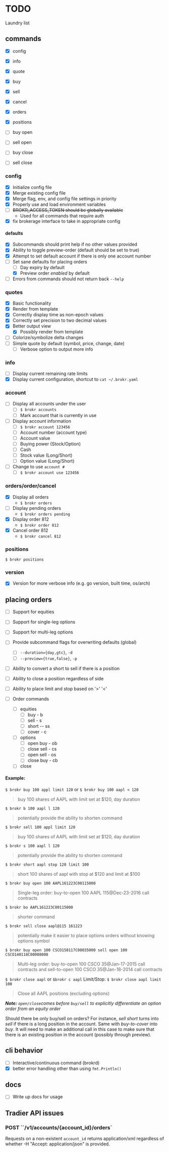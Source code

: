 # TODO
Laundry list

## commands
- [x] config
- [x] info
- [x] quote
- [x] buy
- [x] sell
- [x] cancel
- [x] orders
- [x] positions
- [ ] buy open
- [ ] sell open
- [ ] buy close
- [ ] sell close


### config
- [x] Initialize config file
- [x] Merge existing config file
- [x] Merge flag, env, and config file settings in priority
- [x] Properly use and load environment variables
- [ ] ~~BROKR_ACCESS_TOKEN should be globally available~~
    - Used for all commands that require auth
- [x] fix brokerage interface to take in appropriate config

#### defaults
- [x] Subcommands should print help if no other values provided
- [x] Ability to toggle preview-order (default should be set to true)
- [x] Attempt to set default account if there is only one account number
- [ ] Set sane defaults for placing orders
  - [ ] Day expiry by default
  - [x] Preview order *enabled* by default
- [ ] Errors from commands should not return back `--help`

### quotes
- [x] Basic functionality
- [x] Render from template
- [x] Correctly display time as non-epoch values
- [x] Correctly set precision to two decimal values
- [x] Better output view
  - [x] Possibly render from template
- [ ] Colorize/symbolize delta changes
- [ ] Simple quote by default (symbol, price, change, date)
  - [ ] Verbose option to output more info

### info
- [ ] Display current remaining rate limits
- [x] Display current configuration, shortcut to `cat ~/.brokr.yaml`

### account
- [ ] Display all accounts under the user
  - [ ] `$ brokr accounts`
  - [ ] Mark account that is currently in use
- [ ] Display account information
  - [ ] `$ brokr account 123456`
  - [ ] Account number (account type)
  - [ ] Account value
  - [ ] Buying power (Stock/Option)
  - [ ] Cash
  - [ ] Stock value (Long/Short)
  - [ ] Option value (Long/Short)
- [ ] Change to use `account #`
  - [ ] `$ brokr account use 123456`

### orders/order/cancel
- [x] Display all orders
  - `$ brokr orders`
- [ ] Display pending orders
  - `$ brokr orders pending`
- [x] Display order 812
  - `$ brokr order 812`
- [x] Cancel order 812
  - `$ brokr cancel 812`

### positions
`$ brokr positions`

### version
- [x] Version for more verbose info (e.g. go version, built time, os/arch)

## placing orders
- [ ] Support for equities
- [ ] Support for single-leg options
- [ ] Support for multi-leg options
- [ ] Provide subcommand flags for overwriting defaults (global)
  - [ ] `--duration={day,gtc}`, `-d`
  - [ ] `--preview={true,false}`, `-p`
- [ ] Ability to convert a short to sell if there is a position
- [ ] Ability to close a position regardless of side
- [ ] Ability to place limit and stop based on '>' '<'

- [ ] Order commands
  - [ ] equities
    - [ ] buy - b
    - [ ] sell - s
    - [ ] short -- ss
    - [ ] cover - c
  - [ ] options
    - [ ] open buy - ob
    - [ ] close sell - cs
    - [ ] open sell - os
    - [ ] close buy - cb
  - [ ] close

#### Example:

`$ brokr buy 100 appl limit 120` or `$ brokr buy 100 aapl < 120`
> buy 100 shares of AAPL with limit set at $120, day duration

`$ brokr b 100 aapl l 120`
> potentially provide the ability to shorten command

`$ brokr sell 100 appl limit 120`
> buy 100 shares of AAPL with limit set at $120, day duration

`$ brokr s 100 aapl l 120`
> potentially provide the ability to shorten command

`$ brokr short aapl stop 120 limit 100`
> short 100 shares of aapl with stop at $120 and limit at $100

`$ brokr buy open 100 AAPL161223C00115000`
> Single-leg order: buy-to-open 100 AAPL 115@Dec-23-2016 call contracts

`$ brokr bo AAPL161223C00115000`
> shorter command

`$ brokr sell close aapl@115 161223`
> potentially make it easier to place options orders without knowing options symbol

`$ brokr buy open 100 CSCO150117C00035000 sell open 100 CSCO140118C00008000`
> Multi-leg order: buy-to-open 100 CSCO 35@Jan-17-2015 call contracts and sell-to-open 100 CSCO 35@Jan-18-2014 call contracts

`$ brokr close aapl` or `$brokr c aapl` Limit/Stop: `$ brokr close aapl limit 100`
> Close all AAPL positions (excluding options)


***Note:*** *`open/close`comes before `buy/sell` to explicitly differentiate an option order from an equity order*

Should there be only buy/sell on orders? For instance, *sell short* turns into *sell* if there is a long position in the account. Same with *buy-to-cover* into *buy*. It will need to make an additional call in this case to make sure that there is an existing position in the account (possibly through preview).

## cli behavior
- [ ] Interactive/continuous command (brokrd)
- [x] better error handling other than using `fmt.Println()`

## docs
- [ ] Write up docs for usage

## Tradier API issues

### POST ``/v1/accounts/{account_id}/orders`
Requests on a non-existent `account_id` returns application/xml regardless of whether -H "Accept: application/json" is provided.
